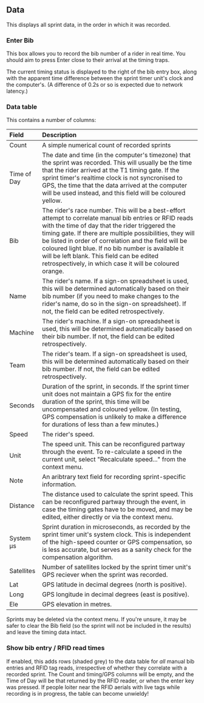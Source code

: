 ## Data

This displays all sprint data, in the order in which it was recorded.

### Enter Bib

This box allows you to record the bib number of a rider in real time.  You should aim to press Enter close to their arrival at the timing traps.

The current timing status is displayed to the right of the bib entry box, along with the apparent time difference between the sprint timer unit's clock and the computer's.  (A difference of 0.2s or so is expected due to network latency.)


### Data table

This contains a number of columns:

Field|Description
:----|:----------
Count|A simple numerical count of recorded sprints
Time of Day|The date and time (in the computer's timezone) that the sprint was recorded.  This will usually be the time that the rider arrived at the T1 timing gate.  If the sprint timer's realtime clock is not syncronised to GPS, the time that the data arrived at the computer will be used instead, and this field will be coloured yellow.
Bib|The rider's race number.  This will be a best-effort attempt to correlate manual bib entries or RFID reads with the time of day that the rider triggered the timing gate.  If there are multiple possibilities, they will be listed in order of correlation and the field will be coloured light blue.  If no bib number is available it will be left blank.  This field can be edited retrospectively, in which case it will be coloured orange.
Name|The rider's name.  If a sign-on spreadsheet is used, this will be determined automatically based on their bib number (if you need to make changes to the rider's name, do so in the sign-on spreadsheet).  If not, the field can be edited retrospectively.
Machine|The rider's machine.  If a sign-on spreadsheet is used, this will be determined automatically based on their bib number.  If not, the field can be edited retrospectively.
Team|The rider's team.  If a sign-on spreadsheet is used, this will be determined automatically based on their bib number.  If not, the field can be edited retrospectively.
Seconds|Duration of the sprint, in seconds.  If the sprint timer unit does not maintain a GPS fix for the entire duration of the sprint, this time will be uncompensated and coloured yellow.  (In testing, GPS compensation is unlikely to make a difference for durations of less than a few minutes.)
Speed|The rider's speed.
Unit|The speed unit.  This can be reconfigured partway through the event.  To re-calculate a speed in the current unit, select "Recalculate speed..." from the context menu.
Note|An aribtrary text field for recording sprint-specific information.
Distance|The distance used to calculate the sprint speed.  This can be reconfigured partway through the event, in case the timing gates have to be moved, and may be edited, either directly or via the context menu.
System µs|Sprint duration in microseconds, as recorded by the sprint timer unit's system clock.  This is independent of the high-speed counter or GPS compensation, so is less accurate, but serves as a sanity check for the compensation algorithm.
Satellites|Number of satellites locked by the sprint timer unit's GPS reciever when the sprint was recorded.
Lat|GPS latitude in decimal degrees (north is positive).
Long|GPS longitude in decimal degrees (east is positive).
Ele|GPS elevation in metres.

Sprints may be deleted via the context menu.  If you're unsure, it may be safer to clear the Bib field (so the sprint will not be included in the results) and leave the timing data intact.

### Show bib entry / RFID read times

If enabled, this adds rows (shaded grey) to the data table for *all* manual bib entries and RFID tag reads, irrespective of whether they correlate with a recorded sprint.  The Count and timing/GPS columns will be empty, and the Time of Day will be that returned by the RFID reader, or when the enter key was pressed.  If people loiter near the RFID aerials with live tags while recording is in progress, the table can become unwieldy!
